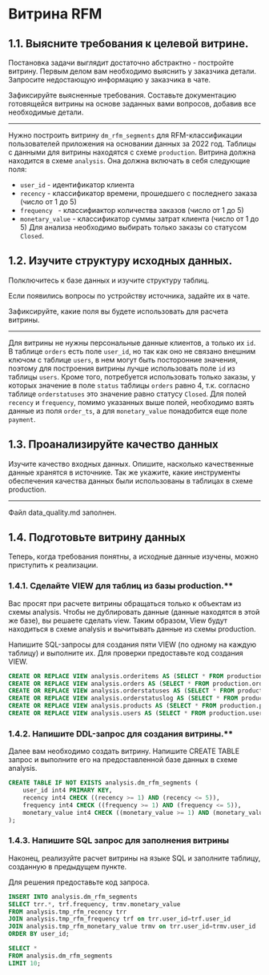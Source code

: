# Витрина RFM

## 1.1. Выясните требования к целевой витрине.

Постановка задачи выглядит достаточно абстрактно - постройте витрину. Первым делом вам необходимо выяснить у заказчика детали. Запросите недостающую информацию у заказчика в чате.

Зафиксируйте выясненные требования. Составьте документацию готовящейся витрины на основе заданных вами вопросов, добавив все необходимые детали.

-----------

Нужно построить витрину `dm_rfm_segments` для RFM-классификации пользователей приложения на основании данных за 2022 год. Таблицы с данными для витрины находятся с схеме `production`. Витрина должна находится в схеме `analysis`. Она должна включать в себя следующие поля:
* `user_id` - идентификатор клиента
* `recency` - классификатор времени, прошедшего с последнего заказа (число от 1 до 5)
* `frequency ` - классифиактор количества заказов (число от 1 до 5)
* `monetary_value` - классификатор суммы затрат клиента (число от 1 до 5)
Для анализа необходимо выбирать только заказы со статусом `Closed`. 


## 1.2. Изучите структуру исходных данных.

Полключитесь к базе данных и изучите структуру таблиц.

Если появились вопросы по устройству источника, задайте их в чате.

Зафиксируйте, какие поля вы будете использовать для расчета витрины.

-----------

Для витрины не нужны персональные данные клиентов, а только их `id`. В таблице `orders` есть поле `user_id`, но так как оно не связано внешним ключом с таблице `users`, в нем могут быть посторонние значения, поэтому для построения витрины лучше использовать поле `id` из таблицы `users`. Кроме того, потребуется использовать только заказы, у которых значение в поле `status` таблицы `orders` равно 4, т.к. согласно таблице `orderstatuses` это значение равно статусу `Closed`.
Для полей `recency` и `frequency`, помимо указанных выше полей, необходимо взять данные из поля `order_ts`, а для `monetary_value` понадобится еще поле `payment`.


## 1.3. Проанализируйте качество данных

Изучите качество входных данных. Опишите, насколько качественные данные хранятся в источнике. Так же укажите, какие инструменты обеспечения качества данных были использованы в таблицах в схеме production.

-----------

Файл data_quality.md заполнен.


## 1.4. Подготовьте витрину данных

Теперь, когда требования понятны, а исходные данные изучены, можно приступить к реализации.

### 1.4.1. Сделайте VIEW для таблиц из базы production.**

Вас просят при расчете витрины обращаться только к объектам из схемы analysis. Чтобы не дублировать данные (данные находятся в этой же базе), вы решаете сделать view. Таким образом, View будут находиться в схеме analysis и вычитывать данные из схемы production. 

Напишите SQL-запросы для создания пяти VIEW (по одному на каждую таблицу) и выполните их. Для проверки предоставьте код создания VIEW.

```SQL
CREATE OR REPLACE VIEW analysis.orderitems AS (SELECT * FROM production.orderitems);
CREATE OR REPLACE VIEW analysis.orders AS (SELECT * FROM production.orders);
CREATE OR REPLACE VIEW analysis.orderstatuses AS (SELECT * FROM production.orderstatuses);
CREATE OR REPLACE VIEW analysis.orderstatuslog AS (SELECT * FROM production.orderstatuslog);
CREATE OR REPLACE VIEW analysis.products AS (SELECT * FROM production.products);
CREATE OR REPLACE VIEW analysis.users AS (SELECT * FROM production.users);
```

### 1.4.2. Напишите DDL-запрос для создания витрины.**

Далее вам необходимо создать витрину. Напишите CREATE TABLE запрос и выполните его на предоставленной базе данных в схеме analysis.

```SQL
CREATE TABLE IF NOT EXISTS analysis.dm_rfm_segments (
	user_id int4 PRIMARY KEY,
	recency int4 CHECK ((recency >= 1) AND (recency <= 5)),
	frequency int4 CHECK ((frequency >= 1) AND (frequency <= 5)),
	monetary_value int4 CHECK ((monetary_value >= 1) AND (monetary_value <= 5))
);


```

### 1.4.3. Напишите SQL запрос для заполнения витрины

Наконец, реализуйте расчет витрины на языке SQL и заполните таблицу, созданную в предыдущем пункте.

Для решения предоставьте код запроса.

```SQL
INSERT INTO analysis.dm_rfm_segments
SELECT trr.*, trf.frequency, trmv.monetary_value
FROM analysis.tmp_rfm_recency trr 
JOIN analysis.tmp_rfm_frequency trf on trr.user_id=trf.user_id 
JOIN analysis.tmp_rfm_monetary_value trmv on trr.user_id=trmv.user_id
ORDER BY user_id;

SELECT *
FROM analysis.dm_rfm_segments
LIMIT 10;



```



